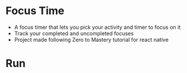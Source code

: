 # Focus Time

- A focus timer that lets you pick your activity and timer to focus on it
- Track your completed and uncompleted focuses
- Project made following Zero to Mastery tutorial for react native

# Run
